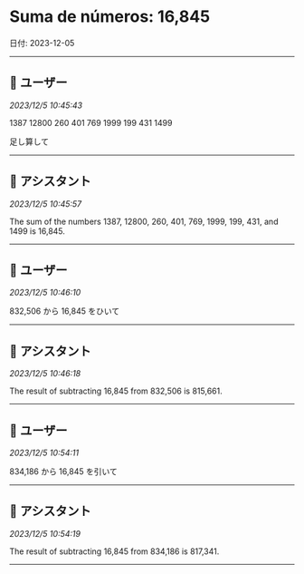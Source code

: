 # Suma de números: 16,845

日付: 2023-12-05

---

## 👤 ユーザー
*2023/12/5 10:45:43*

1387
12800
260
401
769
1999
199
431
1499

足し算して

---

## 🤖 アシスタント
*2023/12/5 10:45:57*

The sum of the numbers 1387, 12800, 260, 401, 769, 1999, 199, 431, and 1499 is 16,845.

---

## 👤 ユーザー
*2023/12/5 10:46:10*

832,506 から 16,845 をひいて

---

## 🤖 アシスタント
*2023/12/5 10:46:18*

The result of subtracting 16,845 from 832,506 is 815,661.

---

## 👤 ユーザー
*2023/12/5 10:54:11*

834,186 から 16,845 を引いて

---

## 🤖 アシスタント
*2023/12/5 10:54:19*

The result of subtracting 16,845 from 834,186 is 817,341.

---
